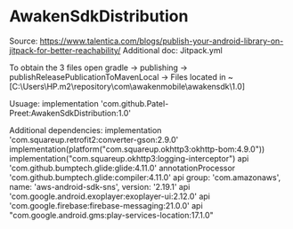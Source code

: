 # AwakenSdkDistribution

Source: https://www.talentica.com/blogs/publish-your-android-library-on-jitpack-for-better-reachability/
Additional doc: Jitpack.yml

To obtain the 3 files open gradle -> publishing -> publishReleasePublicationToMavenLocal -> Files located in ~ [C:\Users\HP\.m2\repository\com\awakenmobile\awakensdk\1.0]

Usuage: 
    implementation 'com.github.Patel-Preet:AwakenSdkDistribution:1.0'

Additional dependencies:
    implementation 'com.squareup.retrofit2:converter-gson:2.9.0'
    implementation(platform("com.squareup.okhttp3:okhttp-bom:4.9.0"))
    implementation("com.squareup.okhttp3:logging-interceptor")
    api 'com.github.bumptech.glide:glide:4.11.0'
    annotationProcessor 'com.github.bumptech.glide:compiler:4.11.0'
    api group: 'com.amazonaws', name: 'aws-android-sdk-sns', version: '2.19.1'
    api 'com.google.android.exoplayer:exoplayer-ui:2.12.0'
    api 'com.google.firebase:firebase-messaging:21.0.0'
    api "com.google.android.gms:play-services-location:17.1.0"
